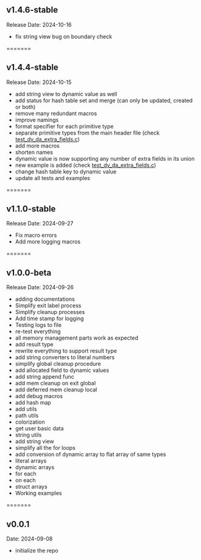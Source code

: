 ## v1.4.6-stable

Release Date: 2024-10-16

- fix string view bug on boundary check

=======

## v1.4.4-stable

Release Date: 2024-10-15

- add string view to dynamic value as well
- add status for hash table set and merge (can only be updated, created or both)
- remove many redundant macros
- improve namings
- format specifier for each primitive type
- separate primitive types from the main header file (check [test_dv_da_extra_fields.c](/examples/test_dv_da_extra_fields.c))
- add more macros
- shorten names
- dynamic value is now supporting any number of extra fields in its union
- new example is added (check [test_dv_da_extra_fields.c](/examples/test_dv_da_extra_fields.c))
- change hash table key to dynamic value
- update all tests and examples

=======

## v1.1.0-stable

Release Date: 2024-09-27

- Fix macro errors
- Add more logging macros

=======

## v1.0.0-beta

Release Date: 2024-09-26

- adding documentations
- Simplify exit label process
- Simplify cleanup processes
- Add time stamp for logging
- Testing logs to file
- re-test everything
- all memory management parts work as expected
- add result type
- rewrite everything to support result type
- add string converters to literal numbers
- simplify global cleanup procedure
- add allocated field to dynamic values
- add string append func
- add mem cleanup on exit global
- add deferred mem cleanup local
- add debug macros
- add hash map
- add utils
- path utils
- colorization
- get user basic data
- string utils
- add string view
- simplify all the for loops
- add conversion of dynamic array to flat array of same types
- literal arrays
- dynamic arrays
- for each
- on each
- struct arrays
- Working examples

=======

## v0.0.1

Date: 2024-09-08

- initialize the repo
